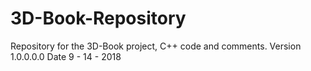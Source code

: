 # 3D-Book-Repository
Repository for the 3D-Book project, C++ code and comments.
Version 1.0.0.0.0 
Date 9 - 14 - 2018
